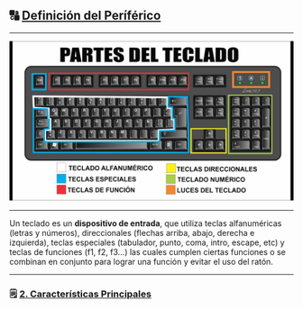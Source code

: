 ## 🔠 [Definición del Períférico](README.md)
---
<img src="img/partes_teclado.jpg" alt="teclado" width="800" heigth="500">

---
Un teclado es un **dispositivo de entrada**, que utiliza teclas alfanuméricas (letras y números), direccionales (flechas arriba, abajo, derecha e izquierda), teclas especiales (tabulador, punto, coma, intro, escape, etc) y teclas de funciones (f1, f2, f3...) las cuales cumplen ciertas funciones o se combinan en conjunto para lograr una función y evitar el uso del ratón.

---
### 🗒️ [2. Características Principales](caracteristicas.md)
